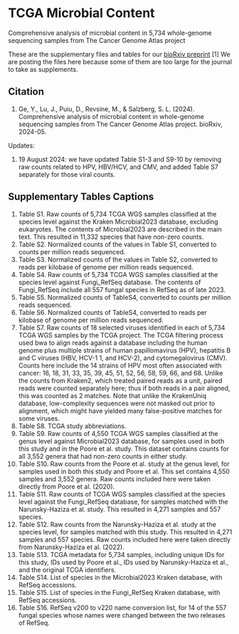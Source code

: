 # TCGA Microbial Content
Comprehensive analysis of microbial content in 5,734 whole-genome sequencing samples from The Cancer Genome Atlas project

These are the supplementary files and tables for our [bioRxiv preprint](https://www.biorxiv.org/content/10.1101/2024.05.24.595788v2.full.pdf) [1]
We are posting the files here because some of them are too large for the journal to take as supplements.


## Citation
1. Ge, Y., Lu, J., Puiu, D., Revsine, M., & Salzberg, S. L. (2024). Comprehensive analysis of microbial content in whole-genome sequencing samples from The Cancer Genome Atlas project. bioRxiv, 2024-05.

Updates:
1. 19 August 2024: we have updated Table S1-3 and S9-10 by removing raw counts related to HPV, HBV/HCV, and CMV, and added Table S7 separately for those viral counts.

## Supplementary Tables Captions

1. Table S1. Raw counts of 5,734 TCGA WGS samples classified at the species level against the Kraken Microbial2023 database, excluding eukaryotes. The contents of Microbial2023 are described in the main text. This resulted in 11,332 species that have non-zero counts.
2. Table S2. Normalized counts of the values in Table S1, converted to counts per million reads sequenced.
3. Table S3. Normalized counts of the values in Table S2, converted to reads per kilobase of genome per million reads sequenced.
4. Table S4. Raw counts of 5,734 TCGA WGS samples classified at the species level against Fungi_RefSeq database. The contents of Fungi_RefSeq include all 557 fungal species in RefSeq as of late 2023.
5. Table S5. Normalized counts of TableS4, converted to counts per million reads sequenced.
6. Table S6. Normalized counts of TableS4, converted to reads per kilobase of genome per million reads sequenced.
7. Table S7. Raw counts of 18 selected viruses identified in each of 5,734 TCGA WGS samples by the TCGA project. The TCGA filtering process used bwa to align reads against a database including the human genome plus multiple strains of human papillomavirus (HPV), hepatitis B and C viruses (HBV, HCV-1 1, and HCV-2), and cytomegalovirus (CMV). Counts here include the 14 strains of HPV most often associated with cancer: 16, 18, 31, 33, 35, 39, 45, 51, 52, 56, 58, 59, 66, and 68. Unlike the counts from Kraken2, which treated paired reads as a unit, paired reads were counted separately here; thus if both reads in a pair aligned, this was counted as 2 matches. Note that unlike the KrakenUniq database, low-complexity sequences were not masked out prior to alignment, which might have yielded many false-positive matches for some viruses.
8. Table S8. TCGA study abbreviations.
9. Table S9. Raw counts of 4,550 TCGA WGS samples classified at the genus level against Microbial2023 database, for samples used in both this study and in the Poore et al. study. This dataset contains counts for all 3,552 genera that had non-zero counts in either study.
10. Table S10. Raw counts from the Poore et al. study at the genus level, for samples used in both this study and Poore et al. This set contains 4,550 samples and 3,552 genera. Raw counts included here were taken directly from Poore et al. (2020).
11. Table S11. Raw counts of TCGA WGS samples classified at the species level against the Fungi_RefSeq database, for samples matched with the Narunsky-Haziza et al. study. This resulted in 4,271 samples and 557 species.
12. Table S12. Raw counts from the Narunsky-Haziza et al. study at the species level, for samples matched with this study. This resulted in 4,271 samples and 557 species. Raw counts included here were taken directly from Narunsky-Haziza et al. (2022).
13. Table S13. TCGA metadata for 5,734 samples, including unique IDs for this study, IDs used by Poore et al., IDs used by Narunsky-Haziza et al., and the original TCGA identifiers.
14. Table S14. List of species in the Microbial2023 Kraken database, with RefSeq accessions.
15. Table S15. List of species in the Fungi_RefSeq Kraken database, with RefSeq accessions.
16. Table S16. RefSeq v200 to v220 name conversion list, for 14 of the 557 fungal species whose names were changed between the two releases of RefSeq.
